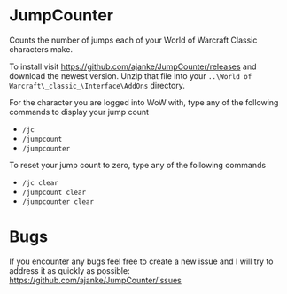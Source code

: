 # JumpCounter
Counts the number of jumps each of your World of Warcraft Classic characters make.

To install visit https://github.com/ajanke/JumpCounter/releases and download the newest version. Unzip that file into your `..\World of Warcraft\_classic_\Interface\AddOns` directory.

For the character you are logged into WoW with, type any of the following commands to display your jump count

- `/jc`
- `/jumpcount`
- `/jumpcounter`

To reset your jump count to zero, type any of the following commands

- `/jc clear`
- `/jumpcount clear`
- `/jumpcounter clear`


# Bugs
If you encounter any bugs feel free to create a new issue and I will try to address it as quickly as possible: https://github.com/ajanke/JumpCounter/issues

